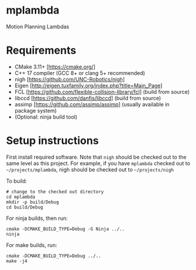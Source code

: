 # mplambda
Motion Planning Lambdas

# Requirements
* CMake 3.11+ [https://cmake.org/]
* C++ 17 compiler (GCC 8+ or clang 5+ recommended) 
* nigh [https://github.com/UNC-Robotics/nigh]
* Eigen [http://eigen.tuxfamily.org/index.php?title=Main_Page]
* FCL [https://github.com/flexible-collision-library/fcl] (build from source)
* libccd [https://github.com/danfis/libccd] (build from source)
* assimp [https://github.com/assimp/assimp] (usually available in package system)
* (Optional: ninja build tool)

# Setup instructions

First install required software.  Note that `nigh` should be checked out to the same level as this project.  For example, if you have `mplambda` checked out to `~/projects/mplambda`, nigh should be checked out to `~/projects/nigh`

To build:

    # change to the checked out directory
    cd mplambda
    mkdir -p build/Debug
    cd build/Debug
    
For ninja builds, then run:

    cmake -DCMAKE_BUILD_TYPE=Debug -G Ninja ../..
    ninja
    
For make builds, run:

    cmake -DCMAKE_BUILD_TYPE=Debug ../..
    make -j4

